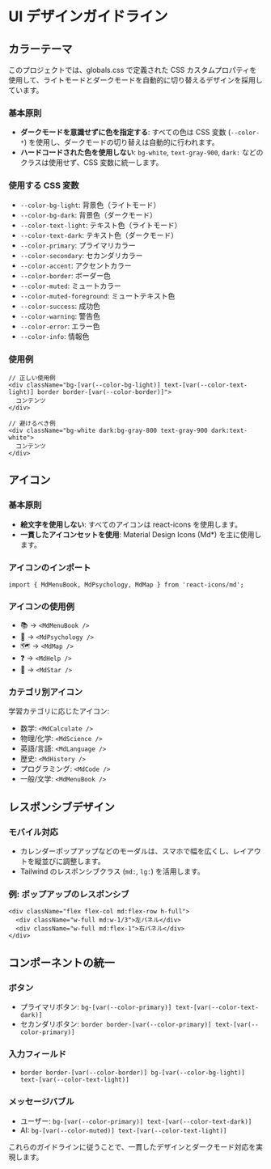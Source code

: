 # UI デザインガイドライン

## カラーテーマ

このプロジェクトでは、globals.css で定義された CSS カスタムプロパティを使用して、ライトモードとダークモードを自動的に切り替えるデザインを採用しています。

### 基本原則
- **ダークモードを意識せずに色を指定する**: すべての色は CSS 変数 (`--color-*`) を使用し、ダークモードの切り替えは自動的に行われます。
- **ハードコードされた色を使用しない**: `bg-white`, `text-gray-900`, `dark:` などのクラスは使用せず、CSS 変数に統一します。

### 使用する CSS 変数
- `--color-bg-light`: 背景色（ライトモード）
- `--color-bg-dark`: 背景色（ダークモード）
- `--color-text-light`: テキスト色（ライトモード）
- `--color-text-dark`: テキスト色（ダークモード）
- `--color-primary`: プライマリカラー
- `--color-secondary`: セカンダリカラー
- `--color-accent`: アクセントカラー
- `--color-border`: ボーダー色
- `--color-muted`: ミュートカラー
- `--color-muted-foreground`: ミュートテキスト色
- `--color-success`: 成功色
- `--color-warning`: 警告色
- `--color-error`: エラー色
- `--color-info`: 情報色

### 使用例
```tsx
// 正しい使用例
<div className="bg-[var(--color-bg-light)] text-[var(--color-text-light)] border border-[var(--color-border)]">
  コンテンツ
</div>

// 避けるべき例
<div className="bg-white dark:bg-gray-800 text-gray-900 dark:text-white">
  コンテンツ
</div>
```

## アイコン

### 基本原則
- **絵文字を使用しない**: すべてのアイコンは react-icons を使用します。
- **一貫したアイコンセットを使用**: Material Design Icons (Md*) を主に使用します。

### アイコンのインポート
```tsx
import { MdMenuBook, MdPsychology, MdMap } from 'react-icons/md';
```

### アイコンの使用例
- 📚 → `<MdMenuBook />`
- 🧠 → `<MdPsychology />`
- 🗺️ → `<MdMap />`
- ❓ → `<MdHelp />`
- 🌟 → `<MdStar />`

### カテゴリ別アイコン
学習カテゴリに応じたアイコン:
- 数学: `<MdCalculate />`
- 物理/化学: `<MdScience />`
- 英語/言語: `<MdLanguage />`
- 歴史: `<MdHistory />`
- プログラミング: `<MdCode />`
- 一般/文学: `<MdMenuBook />`

## レスポンシブデザイン

### モバイル対応
- カレンダーポップアップなどのモーダルは、スマホで幅を広くし、レイアウトを縦並びに調整します。
- Tailwind のレスポンシブクラス (`md:`, `lg:`) を活用します。

### 例: ポップアップのレスポンシブ
```tsx
<div className="flex flex-col md:flex-row h-full">
  <div className="w-full md:w-1/3">左パネル</div>
  <div className="w-full md:flex-1">右パネル</div>
</div>
```

## コンポーネントの統一

### ボタン
- プライマリボタン: `bg-[var(--color-primary)] text-[var(--color-text-dark)]`
- セカンダリボタン: `border border-[var(--color-primary)] text-[var(--color-primary)]`

### 入力フィールド
- `border border-[var(--color-border)] bg-[var(--color-bg-light)] text-[var(--color-text-light)]`

### メッセージバブル
- ユーザー: `bg-[var(--color-primary)] text-[var(--color-text-dark)]`
- AI: `bg-[var(--color-muted)] text-[var(--color-text-light)]`

これらのガイドラインに従うことで、一貫したデザインとダークモード対応を実現します。
